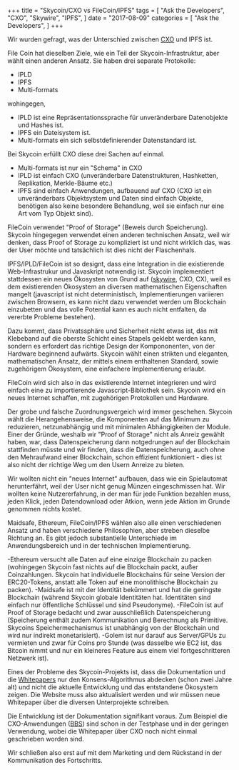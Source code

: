 +++
title = "Skycoin/CXO vs FileCoin/IPFS"
tags = [
    "Ask the Developers",
    "CXO",
    "Skywire",
    "IPFS",
]
date = "2017-08-09"
categories = [
    "Ask the Developers",
]
+++

Wir wurden gefragt, was der Unterschied zwischen [CXO](https://github.com/skycoin/cxo) und IPFS ist.

File Coin hat dieselben Ziele, wie ein Teil der Skycoin-Infrastruktur, aber wählt einen anderen Ansatz.
Sie haben drei separate Protokolle:

- IPLD
- IPFS
- Multi-formats

wohingegen,

- IPLD ist eine Repräsentationssprache für unveränderbare Datenobjekte und Hashes ist.
- IPFS ein Dateisystem ist.
- Multi-formats ein sich selbstdefinierender Datenstandard ist.

Bei Skycoin erfüllt CXO diese drei Sachen auf einmal.

- Multi-formats ist nur ein "Schema" in CXO
- IPLD ist einfach CXO (unveränderbare Datenstrukturen, Hashketten, Replikation, Merkle-Bäume etc.)
- IPFS sind einfach Anwendungen, aufbauend auf CXO (CXO ist ein unveränderbars Objektsystem und Daten sind einfach Objekte, benötigen also keine besondere Behandlung, weil sie einfach nur eine Art vom Typ Objekt sind).

FileCoin verwendet "Proof of Storage" (Beweis durch Speicherung). Skycoin hingegegen verwendet einen anderen technischen Ansatz, weil wir denken, dass Proof of Storage zu kompliziert ist und nicht wirklich das, was der User möchte und tatsächlich ist dies nicht der Flaschenhals.

IPFS/IPLD/FileCoin ist so designt, dass eine Integration in die existierende Web-Infrastrukur und Javaskript notwendig ist. Skycoin implementiert stattdessen ein neues Ökosysten von Grund auf ([skywire](https://github.com/skycoin/skywire), CXO, CX), weil es dem existierenden Ökosystem an diversen mathematischen Eigenschaften mangelt (javascript ist nicht deterministisch, Implementierungen variieren zwischen Browsern, es kann nicht dazu verwendet werden um Blockchain einzubetten und das volle Potential kann es auch nicht entfalten, da vererbte Probleme bestehen).

Dazu kommt, dass Privatssphäre und Sicherheit nicht etwas ist, das mit Klebeband auf die oberste Schicht eines Stapels geklebt werden kann, sondern es erfordert das richtige Design der Kompononenten, von der Hardware beginnend aufwärts.
Skycoin wählt einen strikten und eleganten, mathematischen Ansatz, der mittels einem enthaltenen Standard, sowie zugehörigem Ökosystem, eine einfachere Implementierung erlaubt.

FileCoin wird sich also in das existierende Internet integrieren und wird einfach eine zu importierende Javascript-Bibliothek sein. Skycoin wird ein neues Internet schaffen, mit zugehörigen Protokollen und Hardware.

Der grobe und falsche Zuordnungsvergeich wird immer geschehen. Skycoin wählt die Herangehensweise, die Komponenten auf das Minimum zu reduzieren, netzunabhängig und mit minimalen Abhängigkeiten der Module. Einer der Gründe, weshalb wir "Proof of Storage" nicht als Anreiz gewählt haben, war, dass Datenspeicherung dann notgedrungen auf der Blockchain stattfinden müsste und wir finden, dass die Datenspeicherung, auch ohne den Mehraufwand einer Blockchain, schon effizient funktioniert - dies ist also nicht der richtige Weg um den Usern Anreize zu bieten. 

Wir wollten nicht ein "neues Internet" aufbauen, dass wie ein Spielautomat herunterfährt, weil der User nicht genug Münzen eingeschmissen hat. Wir wollten keine Nutzererfahrung, in der man für jede Funktion bezahlen muss, jeden Klick, jeden Datendownload oder Atkion, wenn jede Aktion im Grunde genommen nichts kostet.

Maidsafe, Ethereum, FileCoin/IPFS wählen also alle einen verschiedenen Ansatz und haben verschiedene Philosophien, aber streben dieselbe Richtung an. Es gibt jedoch substantielle Unterschiede im Anwendungsbereich und in der technischen Implementierung.

-Ethereum versucht alle Daten auf eine einzige Blockchain zu packen (wohingegen Skycoin fast nichts auf die Blockchain packt, außer Coinzahlungen. Skycoin hat individuelle Blockchains für seine Version der ERC20-Tokens, anstatt alle Token auf eine monolithische Blockchain zu packen).
-Maidsafe ist mit der Identität bekümmert und hat die geringste Blockchain (während Skycoin globale Identitäten hat. Identitäten sind einfach nur öffentliche Schlüssel und sind Pseudonyme).
-FileCoin ist auf Proof of Storage bedacht und zwar ausschließlich Datenspeicherung (Speicherung enthält zudem Kommunikation und Berechnung als Primitive. Skycoins Speichermechanismus ist unabhängig von der Blockchain und wird nur indirekt monetarisiert).
-Golem ist nur darauf aus Server/GPUs zu vermieten und zwar für Coins pro Stunde (was dasselbe wie EC2 ist, das Bitcoin nimmt und nur ein kleineres Feature aus einem viel fortgeschritteren Netzwerk ist).

Eines der Probleme des Skycoin-Projekts ist, dass die Dokumentation und die [Whitepapers](https://www.skycoin.net/whitepapers.html) nur den Konsens-Algorithmus abdecken (schon zwei Jahre alt) und nicht die aktuelle Entwicklung und das entstandene Ökosystem zeigen. Die Website muss also aktualisiert werden und wir müssen neue Whitepaper über die diversen Unterprojekte schreiben.

Die Entwicklung ist der Dokumentation signifikant voraus. Zum Beispiel die CXO-Anwendungen ([BBS](https://github.com/skycoin/bbs)) sind schon in der Testphase und in der geringen Verwendung, wobei die Whitepaper über CXO noch nicht einmal geschrieben worden sind.

Wir schließen also erst auf mit dem Marketing und dem Rückstand in der Kommunikation des Fortschritts.
